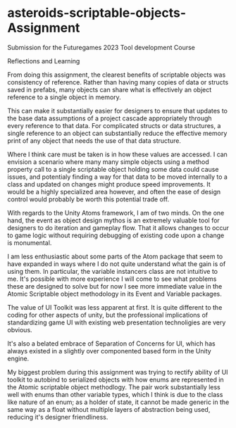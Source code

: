 # asteroids-scriptable-objects-Assignment
Submission for the Futuregames 2023 Tool development Course


Reflections and Learning 

From doing this assignment, the clearest benefits of scriptable objects was consistency of reference. 
Rather than having many copies of data or structs saved in prefabs, many objects can share what is effectively 
an object reference to a single object in memory.

This can make it substantially easier for designers to ensure that updates to the base data 
assumptions of a project cascade appropriately through every reference to that data. For complicated structs or data structures, a single reference
to an object can substantially reduce the effective memory print of any object that needs the use of that data structure.

Where I think care must be taken is in how these values are accessed. I can envision a scenario where many many simple objects
using a method property call to a single scriptable object holding some data could cause issues, and potentialy finding a way for 
that data to be moved internally to a class and updated on changes might produce speed improvements. It would be a highly specialized 
area however, and often the ease of design control would probably be worth this potential trade off.
 
With regards to the Unity Atoms framework, I am of two minds. On the one hand, the event as object design mythos is an extremely 
valuable tool for designers to do iteration and gameplay flow. That it allows changes to occur to game logic without requiring 
debugging of existing code upon a change is monumental. 

I am less enthusiastic about some parts of the Atom package that seem to have expanded in ways where I do not quite understand what the gain
is of using them. In particular, the variable instancers class are not intuitive to me. It's possible with more experience I will come to
see what problems these are designed to solve but for now I see more immediate value in the Atomic Scriptable object methodology in its
Event and Variable packages.

The value of UI Toolkit was less apparent at first. It is quite different to the coding for other aspects of unity, but the professional implications
of standardizing game UI with existing web presentation technoligies are very obvious. 

It's also a belated embrace of Separation of Concerns for UI, which has always existed in a slightly over componented based form in the Unity engine.

My biggest problem during this assignment was trying to rectify ability of UI toolkit to autobind to serialized objects with how 
enums are represented in the Atomic scriptable object methodlogy. The pair work substantially less well with enums than other variable types, which
I think is due to the class like nature of an enum; as a holder of state, it cannot be made generic in the same way as a float without multiple layers of
abstraction being used, reducing it's designer friendliness.
